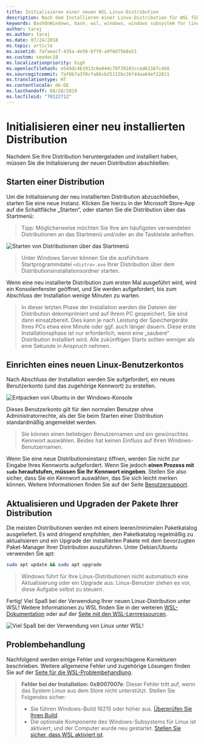 ```yaml
---
title: Initialisieren einer neuen WSL Linux-Distribution
description: Nach dem Installieren einer Linux-Distribution für WSL führen Sie die folgenden einfachen Schritte aus, um die Initialisierung abzuschließen.
keywords: BashOnWindows, bash, wsl, windows, windows subsystem for linux, windowssubsystem, ubuntu, debian, suse, windows 10
author: taraj
ms.author: taraj
ms.date: 07/24/2018
ms.topic: article
ms.assetid: 7afaeacf-435a-4e58-bff0-a9f0d75b8a51
ms.custom: seodec18
ms.localizationpriority: high
ms.openlocfilehash: e544dc461913c6e044c70f39103cced62167c4b8
ms.sourcegitcommit: 7af6b7a3f8cfa66cb25115bc26f44aa64ef22811
ms.translationtype: HT
ms.contentlocale: de-DE
ms.lasthandoff: 08/28/2019
ms.locfileid: "70122712"
---
```

# <a name="initializing-a-newly-installed-distro"></a>Initialisieren einer neu installierten Distribution
Nachdem Sie Ihre Distribution heruntergeladen und installiert haben, müssen Sie die Initialisierung der neuen Distribution abschließen:

## <a name="launch-a-distro"></a>Starten einer Distribution
Um die Initialisierung der neu installierten Distribution abzuschließen, starten Sie eine neue Instanz. Klicken Sie hierzu in der Microsoft Store-App auf die Schaltfläche „Starten“, oder starten Sie die Distribution über das Startmenü:

> Tipp: Möglicherweise möchten Sie Ihre am häufigsten verwendeten Distributionen an das Startmenü und/oder an die Taskleiste anheften.

![Starten von Distributionen über das Startmenü](media/start-menu.png)

> Unter Windows Server können Sie die ausführbare Startprogrammdatei `<distro>.exe` Ihrer Distribution über dem Distributionsinstallationsordner starten.

Wenn eine neu installierte Distribution zum ersten Mal ausgeführt wird, wird ein Konsolenfenster geöffnet, und Sie werden aufgefordert, bis zum Abschluss der Installation wenige Minuten zu warten.

> In dieser letzten Phase der Installation werden die Dateien der Distribution dekomprimiert und auf Ihrem PC gespeichert. Sie sind dann einsatzbereit. Dies kann je nach Leistung der Speichergeräte Ihres PCs etwa eine Minute oder ggf. auch länger dauern. Diese erste Installationsphase ist nur erforderlich, wenn eine „saubere“ Distribution installiert wird. Alle zukünftigen Starts sollten weniger als eine Sekunde in Anspruch nehmen.

## <a name="setting-up-a-new-linux-user-account"></a>Einrichten eines neuen Linux-Benutzerkontos

Nach Abschluss der Installation werden Sie aufgefordert, ein neues Benutzerkonto (und das zugehörige Kennwort) zu erstellen. 

![Entpacken von Ubuntu in der Windows-Konsole](media/UbuntuInstall.png)

Dieses Benutzerkonto gilt für den normalen Benutzer ohne Administratorrechte, als der Sie beim Starten einer Distribution standardmäßig angemeldet werden.

> Sie können einen beliebigen Benutzernamen und ein gewünschtes Kennwort auswählen. Beides hat keinen Einfluss auf Ihren Windows-Benutzernamen. 

Wenn Sie eine neue Distributionsinstanz öffnen, werden Sie nicht zur Eingabe Ihres Kennworts aufgefordert. Wenn Sie jedoch **einen Prozess mit `sudo` heraufstufen, müssen Sie Ihr Kennwort eingeben**. Stellen Sie also sicher, dass Sie ein Kennwort auswählen, das Sie sich leicht merken können. Weitere Informationen finden Sie auf der Seite [Benutzersupport](user-support.md).

## <a name="update--upgrade-your-distros-packages"></a>Aktualisieren und Upgraden der Pakete Ihrer Distribution

Die meisten Distributionen werden mit einem leeren/minimalen Paketkatalog ausgeliefert. Es wird dringend empfohlen, den Paketkatalog regelmäßig zu aktualisieren und ein Upgrade der installierten Pakete mit dem bevorzugten Paket-Manager Ihrer Distribution auszuführen. Unter Debian/Ubuntu verwenden Sie apt:

```bash
sudo apt update && sudo apt upgrade
```

> Windows führt für Ihre Linux-Distributionen nicht automatisch eine Aktualisierung oder ein Upgrade aus: Linux-Benutzer ziehen es vor, diese Aufgabe selbst zu steuern.

Fertig! Viel Spaß bei der Verwendung Ihrer neuen Linux-Distribution unter WSL! Weitere Informationen zu WSL finden Sie in der weiteren [WSL-Dokumentation](https://aka.ms/wsldocs) oder auf der [Seite mit den WSL-Lernressourcen](https://aka.ms/learnwsl).

![Viel Spaß bei der Verwendung von Linux unter WSL!](media/linux-on-wsl.png)

## <a name="troubleshooting"></a>Problembehandlung

Nachfolgend werden einige Fehler und vorgeschlagene Korrekturen beschrieben. Weitere allgemeine Fehler und zugehörige Lösungen finden Sie auf der [Seite für die WSL-Problembehandlung](troubleshooting.md).

> **Fehler bei der Installation: 0x8007007e**: Dieser Fehler tritt auf, wenn das System Linux aus dem Store nicht unterstützt.  Stellen Sie Folgendes sicher:
> * Sie führen Windows-Build 16215 oder höher aus. [Überprüfen Sie Ihren Build](troubleshooting.md#check-your-build-number).
> * Die optionale Komponente des Windows-Subsystems für Linux ist aktiviert, und der Computer wurde neu gestartet.  [Stellen Sie sicher, dass WSL aktiviert ist](troubleshooting.md#confirm-wsl-is-enabled).
